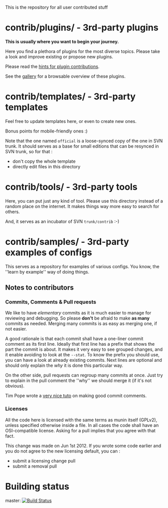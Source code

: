 This is the repository for all user contributed stuff

# contrib/plugins/ - 3rd-party plugins

**This is usually where you want to begin your journey.**

Here you find a plethora of plugins for the most diverse topics. Please take a look and
improve existing or propose new plugins.

Please read the [hints for plugin contributions](./plugins#contributed-munin-plugins).

See the [gallery](http://gallery.munin-monitoring.org/) for a browsable overview of these plugins.


# contrib/templates/ -  3rd-party templates

Feel free to update templates here, or even to create new ones.

Bonus points for mobile-friendly ones :)

Note that the one named `official` is a loose-synced copy of the one in SVN trunk. 
It should serves as a base for small editions that can be resynced in SVN trunk, so for that : 

* don't copy the whole template
* directly edit files in this directory

# contrib/tools/ - 3rd-party tools

Here, you can put just any kind of tool. Please use this directory instead of a random place on the internet. 
It makes things way more easy to search for others.

And, it serves as an incubator of SVN `trunk/contrib` :-)

# contrib/samples/ - 3rd-party examples of configs

This serves as a repository for examples of various configs. You know, the ''learn by example'' way of doing things.

## Notes to contributors

### Commits, Comments & Pull requests

We like to have _elementary_ commits as it is much easier to manage for reviewing and debugging. 
So please **don't** be afraid to make **as many** commits as needed. Merging many commits is as easy
as merging one, if not easier.

A good rationale is that each commit shall have a one-liner commit comment as its first line. 
Ideally that first line has a prefix that shows the part the commit is about. It makes it very
easy to see grouped changes, and it enable avoiding to look at the `--stat`. To know the prefix you should
use, you can have a look at already existing commits. Next lines are optional and should only
explain the _why_ it is done this particular way. 

On the other side, pull requests can regroup many commits at once.
Just try to explain in the pull comment the ''why'' we should merge it (if it's not obvious).

Tim Pope wrote a [very nice tuto](http://tbaggery.com/2008/04/19/a-note-about-git-commit-messages.html) on making good commit comments.

### Licenses

All the code here is licensed with the same terms as munin itself (GPLv2), unless specified otherwise inside a file.
In all cases the code shall have an OSI-compatible license. Asking for a pull implies that you agree with that fact.

This change was made on Jun 1st 2012. If you wrote some code earlier and you do not agree to the new licensing default, you can  :
- submit a licensing change pull
- submit a removal pull 

# Building status

master: [![Build Status](https://travis-ci.org/munin-monitoring/contrib.svg?branch=master)](https://travis-ci.org/munin-monitoring/contrib)
